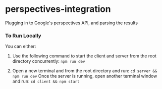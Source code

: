 # perspectives-integration

Plugging in to Google's perspectives API, and parsing the results

### To Run Locally

You can either:

1. Use the following command to start the client and server from the root directory concurrently:
   `npm run dev`

2. Open a new terminal and from the root directory and run:
   `cd server && npm run dev`
   Once the server is running, open another terminal window and run:
   `cd client && npm start`

